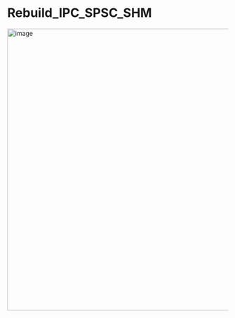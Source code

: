# Rebuild_IPC_SPSC_SHM

<img width="801" height="641" alt="image" src="https://github.com/user-attachments/assets/3d48ff86-b8a7-4f27-89d4-8f0d62ff19c8" />
